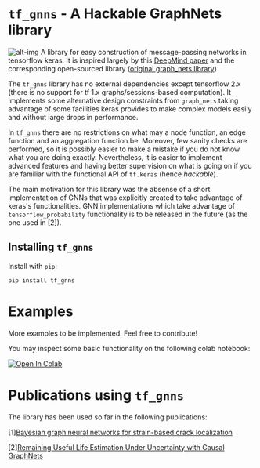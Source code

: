 # `tf_gnns` - A Hackable GraphNets library
![alt-img](https://raw.githubusercontent.com/mylonasc/tf_gnns/main/doc/figures/tfgnns_logo2.png)
A library for easy construction of message-passing networks in tensorflow keras.
It is inspired largely by this [DeepMind paper](https://arxiv.org/abs/1806.01261) and the corresponding open-sourced library ([original graph_nets library](https://github.com/deepmind/graph_nets))

The `tf_gnns` library has no external dependencies except tensorflow 2.x (there is no support for tf 1.x graphs/sessions-based computation). 
It implements some alternative design constraints from `graph_nets` taking advantage of some facilities keras provides to make complex models easily and without large drops in performance.

In `tf_gnns` there are no restrictions on what may a node function, an edge function and an aggregation function be.
Moreover, few sanity checks are performed, so it is possibly easier to make a mistake if you do not know what you are doing exactly. 
Nevertheless, it is easier to implement advanced features and having better supervision on what is going on if you are familiar
 with the functional API of `tf.keras` (hence *hackable*). 

The main motivation for this library was the absense of a short implementation of GNNs that was explicitly created to take advantage of keras's functionalities.
GNN implementations which take advantage of `tensorflow_probability` functionality is to be released in the future (as the one used in \[2\]).

## Installing `tf_gnns`
Install with `pip`:
```
pip install tf_gnns
```

# Examples
More examples to be implemented. Feel free to contribute!

You may inspect some basic functionality on the following colab notebook:

[![Open In Colab](https://colab.research.google.com/assets/colab-badge.svg)](https://colab.research.google.com/github/mylonasc/tf_gnns/blob/main/notebooks/01_tf_gnn_basics.ipynb)

# Publications using `tf_gnns`
The library has been used so far in the following publications:

\[1\][Bayesian graph neural networks for strain-based crack localization](https://arxiv.org/abs/2012.06791) 

\[2\][Remaining Useful Life Estimation Under Uncertainty with Causal GraphNets](https://arxiv.org/abs/2011.11740)




